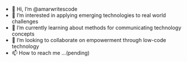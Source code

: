 - 👋 Hi, I’m @amarwritescode
- 👀 I’m interested in applying emerging technologies to real world challenges
- 🌱 I’m currently learning about methods for communicating technology concepts
- 💞️ I’m looking to collaborate on empowerment through low-code technology
- 📫 How to reach me ...(pending)

<!---
amarwritescode/amarwritescode is a ✨ special ✨ repository because its `README.md` (this file) appears on your GitHub profile.
You can click the Preview link to take a look at your changes.
--->
